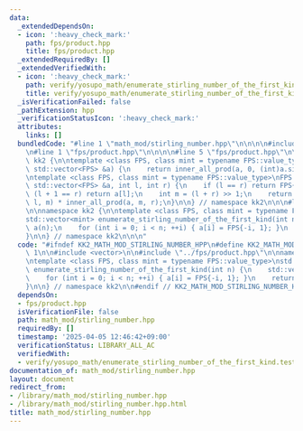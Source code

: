 ```yaml
---
data:
  _extendedDependsOn:
  - icon: ':heavy_check_mark:'
    path: fps/product.hpp
    title: fps/product.hpp
  _extendedRequiredBy: []
  _extendedVerifiedWith:
  - icon: ':heavy_check_mark:'
    path: verify/yosupo_math/enumerate_stirling_number_of_the_first_kind.test.cpp
    title: verify/yosupo_math/enumerate_stirling_number_of_the_first_kind.test.cpp
  _isVerificationFailed: false
  _pathExtension: hpp
  _verificationStatusIcon: ':heavy_check_mark:'
  attributes:
    links: []
  bundledCode: "#line 1 \"math_mod/stirling_number.hpp\"\n\n\n\n#include <vector>\n\
    \n#line 1 \"fps/product.hpp\"\n\n\n\n#line 5 \"fps/product.hpp\"\n\nnamespace\
    \ kk2 {\n\ntemplate <class FPS, class mint = typename FPS::value_type>\nFPS all_prod(const\
    \ std::vector<FPS> &a) {\n    return inner_all_prod(a, 0, (int)a.size());\n}\n\
    \ntemplate <class FPS, class mint = typename FPS::value_type>\nFPS inner_all_prod(const\
    \ std::vector<FPS> &a, int l, int r) {\n    if (l == r) return FPS{1};\n    if\
    \ (l + 1 == r) return a[l];\n    int m = (l + r) >> 1;\n    return inner_all_prod(a,\
    \ l, m) * inner_all_prod(a, m, r);\n}\n\n} // namespace kk2\n\n\n#line 7 \"math_mod/stirling_number.hpp\"\
    \n\nnamespace kk2 {\n\ntemplate <class FPS, class mint = typename FPS::value_type>\n\
    std::vector<mint> enumerate_stirling_number_of_the_first_kind(int n) {\n    std::vector<FPS>\
    \ a(n);\n    for (int i = 0; i < n; ++i) { a[i] = FPS{-i, 1}; }\n    return all_prod(a);\n\
    }\n\n} // namespace kk2\n\n\n"
  code: "#ifndef KK2_MATH_MOD_STIRLING_NUMBER_HPP\n#define KK2_MATH_MOD_STIRLING_NUMBER_HPP\
    \ 1\n\n#include <vector>\n\n#include \"../fps/product.hpp\"\n\nnamespace kk2 {\n\
    \ntemplate <class FPS, class mint = typename FPS::value_type>\nstd::vector<mint>\
    \ enumerate_stirling_number_of_the_first_kind(int n) {\n    std::vector<FPS> a(n);\n\
    \    for (int i = 0; i < n; ++i) { a[i] = FPS{-i, 1}; }\n    return all_prod(a);\n\
    }\n\n} // namespace kk2\n\n#endif // KK2_MATH_MOD_STIRLING_NUMBER_HPP\n"
  dependsOn:
  - fps/product.hpp
  isVerificationFile: false
  path: math_mod/stirling_number.hpp
  requiredBy: []
  timestamp: '2025-04-05 12:46:42+09:00'
  verificationStatus: LIBRARY_ALL_AC
  verifiedWith:
  - verify/yosupo_math/enumerate_stirling_number_of_the_first_kind.test.cpp
documentation_of: math_mod/stirling_number.hpp
layout: document
redirect_from:
- /library/math_mod/stirling_number.hpp
- /library/math_mod/stirling_number.hpp.html
title: math_mod/stirling_number.hpp
---
```

